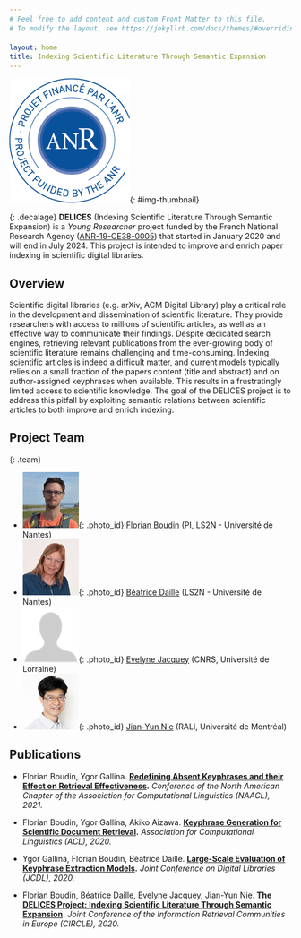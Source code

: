```yaml
---
# Feel free to add content and custom Front Matter to this file.
# To modify the layout, see https://jekyllrb.com/docs/themes/#overriding-theme-defaults

layout: home
title: Indexing Scientific Literature Through Semantic Expansion
---
```


![Logo ANR](data/label-ANR-bleu-CMJN.png){: #img-thumbnail}

{: .decalage}
**DELICES** (Indexing Scientific Literature Through Semantic Expansion) is a *Young Researcher* project funded by the French National
Research Agency ([ANR-19-CE38-0005](https://anr.fr/Projet-ANR-19-CE38-0005)) that started in January 2020 and will end in July 2024.
This project is intended to improve and enrich paper indexing in scientific digital libraries. 

## Overview

Scientific digital libraries (e.g. arXiv, ACM Digital Library) play a critical role in the development and dissemination of scientific literature.
They provide researchers with access to millions of scientific articles, as well as an effective way to communicate their findings.
Despite dedicated search engines, retrieving relevant publications from the ever-growing body of scientific literature remains challenging and time-consuming.
Indexing scientific articles is indeed a difficult matter, and current models typically relies on a small fraction of the papers content (title and abstract) and on author-assigned keyphrases when available.
This results in a frustratingly limited access to scientific knowledge.
The goal of the DELICES project is to address this pitfall by exploiting semantic relations between scientific articles to both improve and enrich indexing.

## Project Team

{: .team}
* ![FB](data/FB.png){: .photo_id} [Florian Boudin](http://florianboudin.org/) (PI, LS2N - Université de Nantes)
* ![BD](data/BD.png){: .photo_id} [Béatrice Daille](http://bdaille.com/) (LS2N - Université de Nantes)
* ![JD](data/JD.png){: .photo_id} [Evelyne Jacquey](https://perso.atilf.fr/ejacquey/) (CNRS, Université de Lorraine)
* ![JYN](data/JYN.png){: .photo_id} [Jian-Yun Nie](http://rali.iro.umontreal.ca/nie/jian-yun-nie/) (RALI, Université de Montréal)

## Publications

- Florian Boudin, Ygor Gallina.
  **[Redefining Absent Keyphrases and their Effect on Retrieval Effectiveness](https://arxiv.org/pdf/2103.12440.pdf).**
  *Conference of the North American Chapter of the Association for Computational Linguistics (NAACL), 2021.*

- Florian Boudin, Ygor Gallina, Akiko Aizawa.
  **[Keyphrase Generation for Scientific Document Retrieval](https://www.aclweb.org/anthology/2020.acl-main.105.pdf).**
  *Association for Computational Linguistics (ACL), 2020.*

- Ygor Gallina, Florian Boudin, Béatrice Daille.
  **[Large-Scale Evaluation of Keyphrase Extraction Models](https://arxiv.org/pdf/2003.04628.pdf).**
  *Joint Conference on Digital Libraries (JCDL), 2020.*

- Florian Boudin, Béatrice Daille, Evelyne Jacquey, Jian-Yun Nie.
  **[The DELICES Project: Indexing Scientific Literature Through Semantic Expansion](http://ceur-ws.org/Vol-2621/CIRCLE20_27.pdf).**
  *Joint Conference of the Information Retrieval Communities in Europe (CIRCLE), 2020.*


